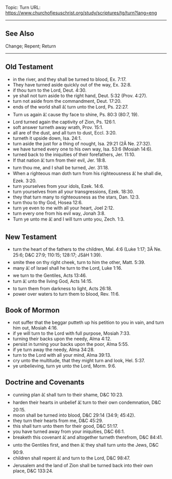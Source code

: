 Topic: Turn
URL: https://www.churchofjesuschrist.org/study/scriptures/tg/turn?lang=eng

---

## See Also

Change; Repent; Return

---

## Old Testament

- in the river, and they shall be turned to blood, Ex. 7:17.
- They have turned aside quickly out of the way, Ex. 32:8.
- if thou turn to the Lord, Deut. 4:30.
- ye shall not turn aside to the right hand, Deut. 5:32 (Prov. 4:27).
- turn not aside from the commandment, Deut. 17:20.
- ends of the world shall â¦ turn unto the Lord, Ps. 22:27.
- Turn us again â¦ cause thy face to shine, Ps. 80:3 (80:7, 19).
- Lord turned again the captivity of Zion, Ps. 126:1.
- soft answer turneth away wrath, Prov. 15:1.
- all are of the dust, and all turn to dust, Eccl. 3:20.
- turneth it upside down, Isa. 24:1.
- turn aside the just for a thing of nought, Isa. 29:21 (2Â Ne. 27:32).
- we have turned every one to his own way, Isa. 53:6 (Mosiah 14:6).
- turned back to the iniquities of their forefathers, Jer. 11:10.
- If that nation â¦ turn from their evil, Jer. 18:8.
- turn thou me, and I shall be turned, Jer. 31:18.
- When a righteous man doth turn from his righteousness â¦ he shall die, Ezek. 3:20.
- turn yourselves from your idols, Ezek. 14:6.
- turn yourselves from all your transgressions, Ezek. 18:30.
- they that turn many to righteousness as the stars, Dan. 12:3.
- turn thou to thy God, Hosea 12:6.
- turn ye even to me with all your heart, Joel 2:12.
- turn every one from his evil way, Jonah 3:8.
- Turn ye unto me â¦ and I will turn unto you, Zech. 1:3.

## New Testament

- turn the heart of the fathers to the children, Mal. 4:6 (Luke 1:17; 3Â Ne. 25:6; D&C 27:9; 110:15; 128:17; JSâH 1:39).
- smite thee on thy right cheek, turn to him the other, Matt. 5:39.
- many â¦ of Israel shall he turn to the Lord, Luke 1:16.
- we turn to the Gentiles, Acts 13:46.
- turn â¦ unto the living God, Acts 14:15.
- to turn them from darkness to light, Acts 26:18.
- power over waters to turn them to blood, Rev. 11:6.

## Book of Mormon

- not suffer that the beggar putteth up his petition to you in vain, and turn him out, Mosiah 4:16.
- if ye will turn to the Lord with full purpose, Mosiah 7:33.
- turning their backs upon the needy, Alma 4:12.
- persist in turning your backs upon the poor, Alma 5:55.
- if ye turn away the needy, Alma 34:28.
- turn to the Lord with all your mind, Alma 39:13.
- cry unto the multitude, that they might turn and look, Hel. 5:37.
- ye unbelieving, turn ye unto the Lord, Morm. 9:6.

## Doctrine and Covenants

- cunning plan â¦ shall turn to their shame, D&C 10:23.
- harden their hearts in unbelief â¦ turn to their own condemnation, D&C 20:15.
- moon shall be turned into blood, D&C 29:14 (34:9; 45:42).
- they turn their hearts from me, D&C 45:29.
- this shall turn unto them for their good, D&C 51:17.
- you have turned away from your iniquities, D&C 66:1.
- breaketh this covenant â¦ and altogether turneth therefrom, D&C 84:41.
- unto the Gentiles first, and then â¦ they shall turn unto the Jews, D&C 90:9.
- children shall repent â¦ and turn to the Lord, D&C 98:47.
- Jerusalem and the land of Zion shall be turned back into their own place, D&C 133:24.

